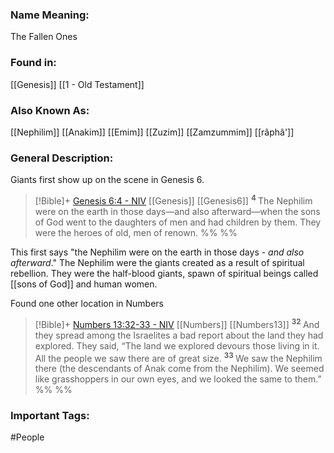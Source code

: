 ### Name Meaning:
The Fallen Ones

### Found in:
[[Genesis]]
[[1 - Old Testament]]

### Also Known As:
[[Nephilim]]
[[Anakim]]
[[Emim]]
[[Zuzim]]
[[Zamzummim]]
[[râphâ']]

### General Description:
Giants first show up on the scene in Genesis 6.

> [!Bible]+ [Genesis 6:4 - NIV](https://bolls.life/NIV/1/6/) [[Genesis]] [[Genesis6]]
>  <sup> **4** </sup>The Nephilim were on the earth in those days—and also afterward—when the sons of God went to the daughters of men and had children by them. They were the heroes of old, men of renown.
 %% %%

This first says "the Nephilim were on the earth in those days -  *and also afterward*." The Nephilim were the giants created as a result of spiritual rebellion. They were the half-blood giants, spawn of spiritual beings called [[sons of God]] and human women. 

Found one other location in Numbers

> [!Bible]+ [Numbers 13:32-33 - NIV](https://bolls.life/NIV/4/13/) [[Numbers]] [[Numbers13]]
>  <sup> **32** </sup>And they spread among the Israelites a bad report about the land they had explored. They said, “The land we explored devours those living in it. All the people we saw there are of great size. <sup> **33** </sup>We saw the Nephilim there (the descendants of Anak come from the Nephilim). We seemed like grasshoppers in our own eyes, and we looked the same to them.”
 %% %%

### Important Tags:
#People